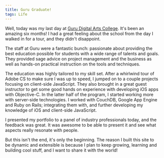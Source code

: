 ```yaml
---
title: Guru Graduate!
tags: Life
---
```


Well, today was my last day at
[Guru Digital Arts College](http://www.gurudigitalarts.com/). It's
been an amazing six months! I had a great feeling about the school
from the day I walked in for a tour, and they didn't disappoint.

The staff at Guru were a fantastic bunch: passionate about providing
the best education possible for students with a wide range of talents
and goals. They provided sage advice on project management and the
business as well as hands-on practical instruction on the tools and
techniques.

The education was highly tailored to my skill set. After a whirlwind
tour of Adobe CS to make sure I was up to speed, I jumped on to a
couple projects focusing on client-side JavaScript. They also brought
in a great guest instructor to get some good hands on experience with
developing iOS apps with Objective-C. In the latter half of the
program, I started working more with server-side technologies. I
worked with CouchDB, Google App Engine and Ruby on Rails; integrating
them with, and further developing my knowledge of iOS and client-side
JavaScript.

I presented my portfolio to a panel of industry professionals today,
and the feedback was great. It was awesome to be able to present it
and see what aspects really resonate with people.

But this isn't the end, it's only the beginning. The reason I built
this site to be dynamic and extensible is because I plan to keep
growing, learning and building cool stuff, and I want to share it with
the world!
